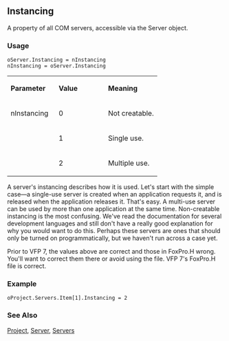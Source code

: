 ## Instancing

A property of all COM servers, accessible via the Server object.

### Usage

```foxpro
oServer.Instancing = nInstancing
nInstancing = oServer.Instancing
```
<table>
<tr>
  <td width="32%" valign="top">
  <p><b>Parameter</b></p>
  </td>
  <td width=23% valign=top>
  <p><b>Value</b></p>
  </td>
  <td width=45% valign=top>
  <p><b>Meaning</b></p>
  </td>
 </tr>
<tr>
  <td width=32% rowspan=3 valign=top>
  <p>nInstancing</p>
  </td>
  <td width=23% valign=top>
  <p>0</p>
  </td>
  <td width=45% valign=top>
  <p>Not creatable.</p>
  </td>
 </tr>
<tr>
  <td width=33% valign=top>
  <p>1</p>
  </td>
  <td width=67% valign=top>
  <p>Single use.</p>
  </td>
 </tr>
<tr>
  <td width=33% valign=top>
  <p>2</p>
  </td>
  <td width=67% valign=top>
  <p>Multiple use.</p>
  </td>
 </tr>
</table>

A server's instancing describes how it is used. Let's start with the simple case&mdash;a single-use server is created when an application requests it, and is released when the application releases it. That's easy. A multi-use server can be used by more than one application at the same time. Non-creatable instancing is the most confusing. We've read the documentation for several development languages and still don't have a really good explanation for why you would want to do this. Perhaps these servers are ones that should only be turned on programmatically, but we haven't run across a case yet.

Prior to VFP 7, the values above are correct and those in FoxPro.H wrong. You'll want to correct them there or avoid using the file. VFP 7's FoxPro.H file is correct.

### Example

```foxpro
oProject.Servers.Item[1].Instancing = 2
```
### See Also

[Project](s4g730.md), [Server](s4g756.md), [Servers](s4g754.md)